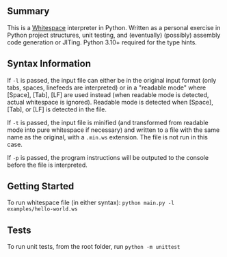 ## Summary
This is a [Whitespace](https://esolangs.org/wiki/Whitespace) interpreter in Python.
Written as a personal exercise in Python project structures, unit testing, 
and (eventually) (possibly) assembly code generation or JITing.
Python 3.10+ required for the type hints.

## Syntax Information
If `-l` is passed, the input file can either be in the original input format (only
tabs, spaces, linefeeds are interpreted) or in a "readable mode" where [Space],
[Tab], [LF] are used instead (when readable mode is detected, actual whitespace is ignored).
Readable mode is detected when [Space], [Tab], or [LF] is detected in the file.

If `-t` is passed, the input file is minified (and transformed from readable mode
into pure whitespace if necessary) and written to a file with the same name as the
original, with a `.min.ws` extension. The file is not run in this case.

If `-p` is passed, the program instructions will be outputed to the console 
before the file is interpreted.

## Getting Started
To run whitespace file (in either syntax):
`python main.py -l examples/hello-world.ws`

## Tests
To run unit tests, from the root folder, run `python -m unittest`